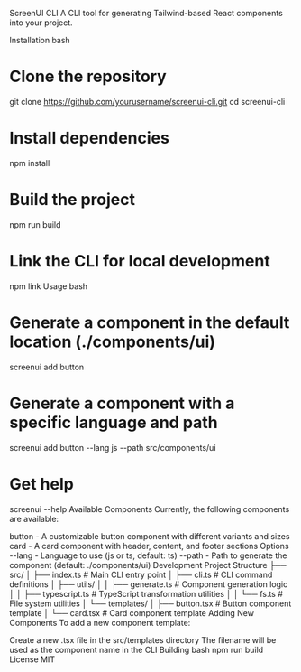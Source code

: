 ScreenUI CLI
A CLI tool for generating Tailwind-based React components into your project.

Installation
bash
# Clone the repository
git clone https://github.com/yourusername/screenui-cli.git
cd screenui-cli

# Install dependencies
npm install

# Build the project
npm run build

# Link the CLI for local development
npm link
Usage
bash
# Generate a component in the default location (./components/ui)
screenui add button

# Generate a component with a specific language and path
screenui add button --lang js --path src/components/ui

# Get help
screenui --help
Available Components
Currently, the following components are available:

button - A customizable button component with different variants and sizes
card - A card component with header, content, and footer sections
Options
--lang - Language to use (js or ts, default: ts)
--path - Path to generate the component (default: ./components/ui)
Development
Project Structure
├── src/
│   ├── index.ts              # Main CLI entry point
│   ├── cli.ts                # CLI command definitions
│   ├── utils/
│   │   ├── generate.ts       # Component generation logic
│   │   ├── typescript.ts     # TypeScript transformation utilities
│   │   └── fs.ts             # File system utilities
│   └── templates/
│       ├── button.tsx        # Button component template
│       └── card.tsx          # Card component template
Adding New Components
To add a new component template:

Create a new .tsx file in the src/templates directory
The filename will be used as the component name in the CLI
Building
bash
npm run build
License
MIT

